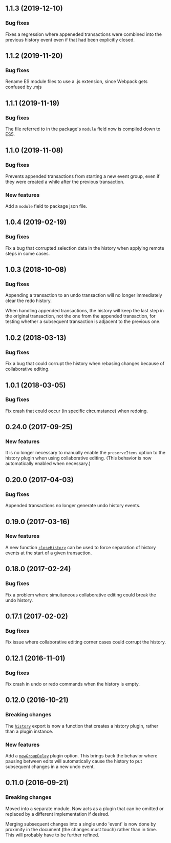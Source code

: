 ## 1.1.3 (2019-12-10)

### Bug fixes

Fixes a regression where appeneded transactions were combined into the previous history event even if that had been explicitly closed.

## 1.1.2 (2019-11-20)

### Bug fixes

Rename ES module files to use a .js extension, since Webpack gets confused by .mjs

## 1.1.1 (2019-11-19)

### Bug fixes

The file referred to in the package's `module` field now is compiled down to ES5.

## 1.1.0 (2019-11-08)

### Bug fixes

Prevents appended transactions from starting a new event group, even if they were created a while after the previous transaction.

### New features

Add a `module` field to package json file.

## 1.0.4 (2019-02-19)

### Bug fixes

Fix a bug that corrupted selection data in the history when applying remote steps in some cases.

## 1.0.3 (2018-10-08)

### Bug fixes

Appending a transaction to an undo transaction will no longer immediately clear the redo history.

When handling appended transactions, the history will keep the last step in the original transaction, not the one from the appended transaction, for testing whether a subsequent transaction is adjacent to the previous one.

## 1.0.2 (2018-03-13)

### Bug fixes

Fix a bug that could corrupt the history when rebasing changes because of collaborative editing.

## 1.0.1 (2018-03-05)

### Bug fixes

Fix crash that could occur (in specific circumstance) when redoing.

## 0.24.0 (2017-09-25)

### New features

It is no longer necessary to manually enable the `preserveItems` option to the history plugin when using collaborative editing. (This behavior is now automatically enabled when necessary.)

## 0.20.0 (2017-04-03)

### Bug fixes

Appended transactions no longer generate undo history events.

## 0.19.0 (2017-03-16)

### New features

A new function [`closeHistory`](https://prosemirror.net/docs/ref/version/0.19.0.html#history.closeHistory) can be used to force separation of history events at the start of a given transaction.

## 0.18.0 (2017-02-24)

### Bug fixes

Fix a problem where simultaneous collaborative editing could break the undo history.

## 0.17.1 (2017-02-02)

### Bug fixes

Fix issue where collaborative editing corner cases could corrupt the history.

## 0.12.1 (2016-11-01)

### Bug fixes

Fix crash in undo or redo commands when the history is empty.

## 0.12.0 (2016-10-21)

### Breaking changes

The [`history`](https://prosemirror.net/docs/ref/version/0.12.0.html#history.history) export is now a function
that creates a history plugin, rather than a plugin instance.

### New features

Add a
[`newGroupDelay`](https://prosemirror.net/docs/ref/version/0.12.0.html#history.history^config.newGroupDelay) plugin
option. This brings back the behavior where pausing between edits will
automatically cause the history to put subsequent changes in a new
undo event.

## 0.11.0 (2016-09-21)

### Breaking changes

Moved into a separate module. Now acts as a plugin that can be omitted
or replaced by a different implementation if desired.

Merging subsequent changes into a single undo 'event' is now done by
proximity in the document (the changes must touch) rather than in
time. This will probably have to be further refined.

